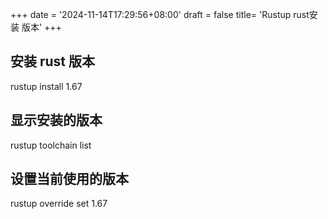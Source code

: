 +++
date = '2024-11-14T17:29:56+08:00'
draft = false
title= 'Rustup rust安装 版本'
+++

## 安装 rust 版本

rustup install 1.67

## 显示安装的版本

rustup toolchain list

## 设置当前使用的版本

rustup override set 1.67
